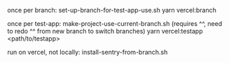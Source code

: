 once per branch: set-up-branch-for-test-app-use.sh
yarn vercel:branch

once per test-app: make-project-use-current-branch.sh (requires ^^, need to redo ^^ from new branch to switch branches)
yarn vercel:testapp <path/to/testapp>

run on vercel, not locally: install-sentry-from-branch.sh

